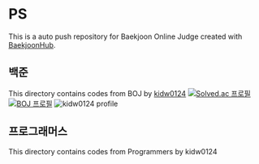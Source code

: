 # PS
This is a auto push repository for Baekjoon Online Judge created with [BaekjoonHub](https://github.com/BaekjoonHub/BaekjoonHub).

## 백준
This directory contains codes from BOJ by [kidw0124](https://www.acmicpc.net/user/kidw0124)
[![Solved.ac
프로필](http://mazassumnida.wtf/api/mini/generate_badge?boj=kidw0124)](https://solved.ac/kidw0124)
<br>
[![BOJ
프로필](http://mazassumnida.wtf/api/v2/generate_badge?boj=kidw0124)](https://icpc.me/kidw0124)
![kidw0124 profile](http://mazandi.herokuapp.com/api?handle=kidw0124)

## 프로그래머스
This directory contains codes from Programmers by kidw0124
